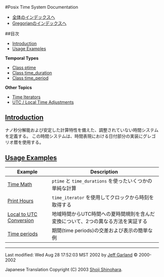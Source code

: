 #Posix Time System Documentation

- [全体のインデックスへ](../date_time.md)
- [Gregorianのインデックスへ](./gregorian.md)


##目次

- [Introduction](#introduction)
- [Usage Examples](#usage-examples)

**Temporal Types**

- [Class ptime](./class_ptime.md)
- [Class time_duration](./class_time_duration.md)
- [Class time_period](./class_time_period.md)

**Other Topics**

- [Time Iterators](./time_iterators.md)
- [UTC / Local Time Adjustments](./local_time_adjust.md)


## <a name="introduction" href="introduction">Introduction</a>
ナノ秒分解能および安定した計算特性を備えた、調整されていない時間システムを定義する。 この時間システムは、時間表現における日付部分の実装にグレゴリオ暦を使用する。


## <a name="usage-examples" href="usage-examples">Usage Examples</a>

| Example | Description |
|---------|-------------|
| [Time Math](./time_math.cpp.md)       | `ptime` と `time_durations` を使ったいくつかの単純な計算 |
| [Print Hours](./print_hours.cpp.md)   | `time_iterator` を使用してクロックから時刻を取得する |
| [Local to UTC Conversion](./local_utc_conversion.cpp.md) | 地域時間からUTC時間への夏時間規則を含んだ変換について、2つの異なる方法を実証する |
| [Time periods](./time_periods.cpp.md) | 期間(time periods)の交差および表示の簡単な例 |


***
Last modified: Wed Aug 28 17:52:03 MST 2002 by [Jeff Garland](jeff@crystalclearsoftware.com) © 2000-2002 

Japanese Translation Copyright (C) 2003 [Shoji Shinohara](sshino@cppll.jp).

